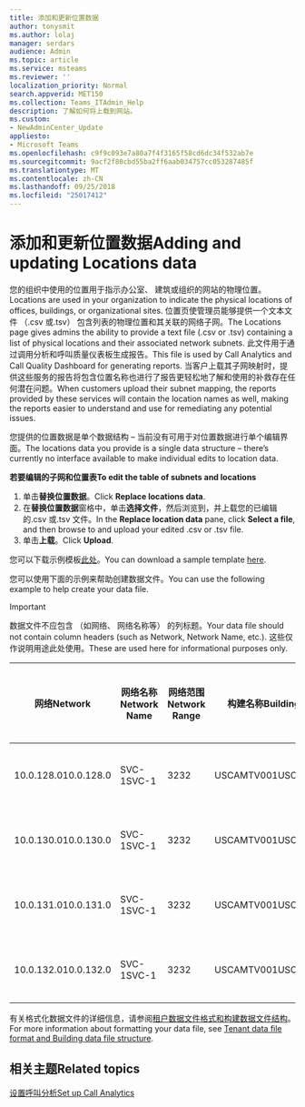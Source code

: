 ```yaml
---
title: 添加和更新位置数据
author: tonysmit
ms.author: lolaj
manager: serdars
audience: Admin
ms.topic: article
ms.service: msteams
ms.reviewer: ''
localization_priority: Normal
search.appverid: MET150
ms.collection: Teams_ITAdmin_Help
description: 了解如何将上载到网站。
ms.custom:
- NewAdminCenter_Update
appliesto:
- Microsoft Teams
ms.openlocfilehash: c9f9c093e7a80a7f4f3165f58cd6dc34f532ab7e
ms.sourcegitcommit: 9acf2f80cbd55ba2ff6aab034757cc053287485f
ms.translationtype: MT
ms.contentlocale: zh-CN
ms.lasthandoff: 09/25/2018
ms.locfileid: "25017412"
---
```

<a name="adding-and-updating-locations-data"></a><span data-ttu-id="01494-103">添加和更新位置数据</span><span class="sxs-lookup"><span data-stu-id="01494-103">Adding and updating Locations data</span></span>
============================

<span data-ttu-id="01494-104">您的组织中使用的位置用于指示办公室、 建筑或组织的网站的物理位置。</span><span class="sxs-lookup"><span data-stu-id="01494-104">Locations are used in your organization to indicate the physical locations of offices, buildings, or organizational sites.</span></span> <span data-ttu-id="01494-105">位置页使管理员能够提供一个文本文件 （.csv 或.tsv） 包含列表的物理位置和其关联的网络子网。</span><span class="sxs-lookup"><span data-stu-id="01494-105">The Locations page gives admins the ability to provide a text file (.csv or .tsv) containing a list of physical locations and their associated network subnets.</span></span> <span data-ttu-id="01494-106">此文件用于通过调用分析和呼叫质量仪表板生成报告。</span><span class="sxs-lookup"><span data-stu-id="01494-106">This file is used by Call Analytics and Call Quality Dashboard for generating reports.</span></span> <span data-ttu-id="01494-107">当客户上载其子网映射时，提供这些服务的报告将包含位置名称也进行了报告更轻松地了解和使用的补救存在任何潜在问题。</span><span class="sxs-lookup"><span data-stu-id="01494-107">When customers upload their subnet mapping, the reports provided by these services will contain the location names as well, making the reports easier to understand and use for remediating any potential issues.</span></span>

<span data-ttu-id="01494-108">您提供的位置数据是单个数据结构 – 当前没有可用于对位置数据进行单个编辑界面。</span><span class="sxs-lookup"><span data-stu-id="01494-108">The locations data you provide is a single data structure – there’s currently no interface available to make individual edits to location data.</span></span> 

<span data-ttu-id="01494-109">**若要编辑的子网和位置表**</span><span class="sxs-lookup"><span data-stu-id="01494-109">**To edit the table of subnets and locations**</span></span>

1. <span data-ttu-id="01494-110">单击**替换位置数据**。</span><span class="sxs-lookup"><span data-stu-id="01494-110">Click **Replace locations data**.</span></span>
2. <span data-ttu-id="01494-111">在**替换位置数据**窗格中，单击**选择文件**，然后浏览到，并上载您的已编辑的.csv 或.tsv 文件。</span><span class="sxs-lookup"><span data-stu-id="01494-111">In the **Replace location data** pane, click **Select a file**, and then browse to and upload your edited .csv or .tsv file.</span></span> 
3. <span data-ttu-id="01494-112">单击**上载**。</span><span class="sxs-lookup"><span data-stu-id="01494-112">Click **Upload**.</span></span> 


<span data-ttu-id="01494-113">您可以下载示例模板[此处](https://github.com/MicrosoftDocs/OfficeDocs-SkypeForBusiness/blob/live/Teams/downloads/locations-template.zip?raw=true)。</span><span class="sxs-lookup"><span data-stu-id="01494-113">You can download a sample template [here](https://github.com/MicrosoftDocs/OfficeDocs-SkypeForBusiness/blob/live/Teams/downloads/locations-template.zip?raw=true).</span></span>

<span data-ttu-id="01494-114">您可以使用下面的示例来帮助创建数据文件。</span><span class="sxs-lookup"><span data-stu-id="01494-114">You can use the following example to help create your data file.</span></span> 

> [!IMPORTANT]
> <span data-ttu-id="01494-115">数据文件不应包含 （如网络、 网络名称等） 的列标题。</span><span class="sxs-lookup"><span data-stu-id="01494-115">Your data file should not contain column headers (such as Network, Network Name, etc.).</span></span> <span data-ttu-id="01494-116">这些仅作说明用途此处使用。</span><span class="sxs-lookup"><span data-stu-id="01494-116">These are used here for informational purposes only.</span></span> </br>

|<span data-ttu-id="01494-117">网络</span><span class="sxs-lookup"><span data-stu-id="01494-117">Network</span></span>|<span data-ttu-id="01494-118">网络名称</span><span class="sxs-lookup"><span data-stu-id="01494-118">Network Name</span></span>|<span data-ttu-id="01494-119">网络范围</span><span class="sxs-lookup"><span data-stu-id="01494-119">Network Range</span></span>|<span data-ttu-id="01494-120">构建名称</span><span class="sxs-lookup"><span data-stu-id="01494-120">Building Name</span></span>|<span data-ttu-id="01494-121">所有权类型</span><span class="sxs-lookup"><span data-stu-id="01494-121">Ownership Type</span></span>|<span data-ttu-id="01494-122">构建基类型</span><span class="sxs-lookup"><span data-stu-id="01494-122">Building Type</span></span>|<span data-ttu-id="01494-123">构建 Office 类型</span><span class="sxs-lookup"><span data-stu-id="01494-123">Building Office Type</span></span>|<span data-ttu-id="01494-124">城市</span><span class="sxs-lookup"><span data-stu-id="01494-124">City</span></span>|<span data-ttu-id="01494-125">邮政编码</span><span class="sxs-lookup"><span data-stu-id="01494-125">Zip Code</span></span>|<span data-ttu-id="01494-126">国家/地区</span><span class="sxs-lookup"><span data-stu-id="01494-126">Country</span></span>|<span data-ttu-id="01494-127">省/市/自治区</span><span class="sxs-lookup"><span data-stu-id="01494-127">State</span></span>|<span data-ttu-id="01494-128">区域</span><span class="sxs-lookup"><span data-stu-id="01494-128">Region</span></span>|<span data-ttu-id="01494-129">内部 Corp</span><span class="sxs-lookup"><span data-stu-id="01494-129">Inside Corp</span></span>|<span data-ttu-id="01494-130">Express 路由</span><span class="sxs-lookup"><span data-stu-id="01494-130">Express Route</span></span>|
|-|-|-|-|-|-|-|-|-|-|-|-|-|-|
|<span data-ttu-id="01494-131">10.0.128.0</span><span class="sxs-lookup"><span data-stu-id="01494-131">10.0.128.0</span></span> |<span data-ttu-id="01494-132">SVC-1</span><span class="sxs-lookup"><span data-stu-id="01494-132">SVC-1</span></span>|<span data-ttu-id="01494-133">32</span><span class="sxs-lookup"><span data-stu-id="01494-133">32</span></span>|<span data-ttu-id="01494-134">USCAMTV001</span><span class="sxs-lookup"><span data-stu-id="01494-134">USCAMTV001</span></span>|<span data-ttu-id="01494-135">Contoso 租用 re&f</span><span class="sxs-lookup"><span data-stu-id="01494-135">Contoso Leased RE&F</span></span>|<span data-ttu-id="01494-136">办公室</span><span class="sxs-lookup"><span data-stu-id="01494-136">Office</span></span>|<span data-ttu-id="01494-137">Re&f</span><span class="sxs-lookup"><span data-stu-id="01494-137">RE&F</span></span>|<span data-ttu-id="01494-138">山地视图</span><span class="sxs-lookup"><span data-stu-id="01494-138">Mountain View</span></span>|<span data-ttu-id="01494-139">94043</span><span class="sxs-lookup"><span data-stu-id="01494-139">94043</span></span>|<span data-ttu-id="01494-140">我们</span><span class="sxs-lookup"><span data-stu-id="01494-140">US</span></span>|<span data-ttu-id="01494-141">CA</span><span class="sxs-lookup"><span data-stu-id="01494-141">CA</span></span>|<span data-ttu-id="01494-142">我们</span><span class="sxs-lookup"><span data-stu-id="01494-142">US</span></span>|<span data-ttu-id="01494-143">1</span><span class="sxs-lookup"><span data-stu-id="01494-143">1</span></span>|<span data-ttu-id="01494-144">1</span><span class="sxs-lookup"><span data-stu-id="01494-144">1</span></span>|
|<span data-ttu-id="01494-145">10.0.130.0</span><span class="sxs-lookup"><span data-stu-id="01494-145">10.0.130.0</span></span> |<span data-ttu-id="01494-146">SVC-1</span><span class="sxs-lookup"><span data-stu-id="01494-146">SVC-1</span></span>|<span data-ttu-id="01494-147">32</span><span class="sxs-lookup"><span data-stu-id="01494-147">32</span></span>|<span data-ttu-id="01494-148">USCAMTV001</span><span class="sxs-lookup"><span data-stu-id="01494-148">USCAMTV001</span></span>|<span data-ttu-id="01494-149">Contoso 租用 re&f</span><span class="sxs-lookup"><span data-stu-id="01494-149">Contoso Leased RE&F</span></span>|<span data-ttu-id="01494-150">办公室</span><span class="sxs-lookup"><span data-stu-id="01494-150">Office</span></span>|<span data-ttu-id="01494-151">Re&f</span><span class="sxs-lookup"><span data-stu-id="01494-151">RE&F</span></span>|<span data-ttu-id="01494-152">山地视图</span><span class="sxs-lookup"><span data-stu-id="01494-152">Mountain View</span></span>|<span data-ttu-id="01494-153">94043</span><span class="sxs-lookup"><span data-stu-id="01494-153">94043</span></span>|<span data-ttu-id="01494-154">我们</span><span class="sxs-lookup"><span data-stu-id="01494-154">US</span></span>|<span data-ttu-id="01494-155">CA</span><span class="sxs-lookup"><span data-stu-id="01494-155">CA</span></span>|<span data-ttu-id="01494-156">我们</span><span class="sxs-lookup"><span data-stu-id="01494-156">US</span></span>|<span data-ttu-id="01494-157">1</span><span class="sxs-lookup"><span data-stu-id="01494-157">1</span></span>|<span data-ttu-id="01494-158">1</span><span class="sxs-lookup"><span data-stu-id="01494-158">1</span></span>|
|<span data-ttu-id="01494-159">10.0.131.0</span><span class="sxs-lookup"><span data-stu-id="01494-159">10.0.131.0</span></span> |<span data-ttu-id="01494-160">SVC-1</span><span class="sxs-lookup"><span data-stu-id="01494-160">SVC-1</span></span>|<span data-ttu-id="01494-161">32</span><span class="sxs-lookup"><span data-stu-id="01494-161">32</span></span>|<span data-ttu-id="01494-162">USCAMTV001</span><span class="sxs-lookup"><span data-stu-id="01494-162">USCAMTV001</span></span>|<span data-ttu-id="01494-163">Contoso 租用 re&f</span><span class="sxs-lookup"><span data-stu-id="01494-163">Contoso Leased RE&F</span></span>|<span data-ttu-id="01494-164">办公室</span><span class="sxs-lookup"><span data-stu-id="01494-164">Office</span></span>|<span data-ttu-id="01494-165">Re&f</span><span class="sxs-lookup"><span data-stu-id="01494-165">RE&F</span></span>|<span data-ttu-id="01494-166">山地视图</span><span class="sxs-lookup"><span data-stu-id="01494-166">Mountain View</span></span>|<span data-ttu-id="01494-167">94043</span><span class="sxs-lookup"><span data-stu-id="01494-167">94043</span></span>|<span data-ttu-id="01494-168">我们</span><span class="sxs-lookup"><span data-stu-id="01494-168">US</span></span>|<span data-ttu-id="01494-169">CA</span><span class="sxs-lookup"><span data-stu-id="01494-169">CA</span></span>|<span data-ttu-id="01494-170">我们</span><span class="sxs-lookup"><span data-stu-id="01494-170">US</span></span>|<span data-ttu-id="01494-171">1</span><span class="sxs-lookup"><span data-stu-id="01494-171">1</span></span>|<span data-ttu-id="01494-172">1</span><span class="sxs-lookup"><span data-stu-id="01494-172">1</span></span>|
|<span data-ttu-id="01494-173">10.0.132.0</span><span class="sxs-lookup"><span data-stu-id="01494-173">10.0.132.0</span></span> |<span data-ttu-id="01494-174">SVC-1</span><span class="sxs-lookup"><span data-stu-id="01494-174">SVC-1</span></span>|<span data-ttu-id="01494-175">32</span><span class="sxs-lookup"><span data-stu-id="01494-175">32</span></span>|<span data-ttu-id="01494-176">USCAMTV001</span><span class="sxs-lookup"><span data-stu-id="01494-176">USCAMTV001</span></span>|<span data-ttu-id="01494-177">Contoso 租用 re&f</span><span class="sxs-lookup"><span data-stu-id="01494-177">Contoso Leased RE&F</span></span>|<span data-ttu-id="01494-178">办公室</span><span class="sxs-lookup"><span data-stu-id="01494-178">Office</span></span>|<span data-ttu-id="01494-179">Re&f</span><span class="sxs-lookup"><span data-stu-id="01494-179">RE&F</span></span>|<span data-ttu-id="01494-180">山地视图</span><span class="sxs-lookup"><span data-stu-id="01494-180">Mountain View</span></span>|<span data-ttu-id="01494-181">94043</span><span class="sxs-lookup"><span data-stu-id="01494-181">94043</span></span>|<span data-ttu-id="01494-182">我们</span><span class="sxs-lookup"><span data-stu-id="01494-182">US</span></span>|<span data-ttu-id="01494-183">CA</span><span class="sxs-lookup"><span data-stu-id="01494-183">CA</span></span>|<span data-ttu-id="01494-184">我们</span><span class="sxs-lookup"><span data-stu-id="01494-184">US</span></span>|<span data-ttu-id="01494-185">1</span><span class="sxs-lookup"><span data-stu-id="01494-185">1</span></span>|<span data-ttu-id="01494-186">1</span><span class="sxs-lookup"><span data-stu-id="01494-186">1</span></span>|


<span data-ttu-id="01494-187">有关格式化数据文件的详细信息，请参阅[租户数据文件格式和构建数据文件结构](turning-on-and-using-call-quality-dashboard.md#tenant-data-file-format-and-building-data-file-structure)。</span><span class="sxs-lookup"><span data-stu-id="01494-187">For more information about formatting your data file, see [Tenant data file format and Building data file structure](turning-on-and-using-call-quality-dashboard.md#tenant-data-file-format-and-building-data-file-structure).</span></span>


## <a name="related-topics"></a><span data-ttu-id="01494-188">相关主题</span><span class="sxs-lookup"><span data-stu-id="01494-188">Related topics</span></span>

[<span data-ttu-id="01494-189">设置呼叫分析</span><span class="sxs-lookup"><span data-stu-id="01494-189">Set up Call Analytics</span></span>](set-up-call-analytics.md)